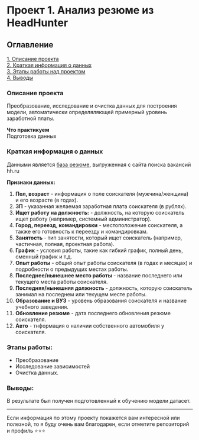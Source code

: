 # Проект 1. Анализ резюме из HeadHunter

## Оглавление  
[1. Описание проекта](#описание-проекта)  
[2. Краткая информация о данных](#краткая-информация-о-данных)  
[3. Этапы работы над проектом](#этапы-работы-над-проектом)  
[4. Выводы](#выводы) 

### Описание проекта    
Преобразование, исследование и очистка данных для построения модели, автоматически определяляющей примерный уровень заработной платы.

**Что практикуем**     
Подготовка данных

### Краткая информация о данных

Данными является [база резюме](https://drive.google.com/file/d/1Kb78mAWYKcYlellTGhIjPI-bCcKbGuTn/view?usp=sharing), выгруженная с сайта поиска вакансий hh.ru
[]()

**Признаки данных:**
1. **Пол, возраст** - информация о поле соискателя (мужчина/женщина) и его возрасте (в годах).
2. **ЗП** - указанная желаемая заработная плата соискателя (в рублях).
3. **Ищет работу на должность:** - должность, на которую соискатель ищет работу (например, системный администратор).
4. **Город, переезд, командировки** - местоположение соискателя, а также его готовность к переезду и командировкам.
5. **Занятость** - тип занятости, который ищет соискатель (например, частичная, полная, проектная работа).
6. **График** - условия работы, такие как гибкий график, полный день, сменный график и т.д.
7. **Опыт работы** - общий опыт работы соискателя (в годах и месяцах) и подробности о предыдущих местах работы.
8. **Последнее/нынешнее место работы** - название последнего или текущего места работы соискателя.
9. **Последняя/нынешняя должность** - должность, которую соискатель занимал на последнем или текущем месте работы.
10. **Образование и ВУЗ** - уровень образования соискателя и название учебного заведения.
11. **Обновление резюме** - дата последнего обновления резюме соискателя.
12. **Авто** - тнформация о наличии собственного автомобиля у соискателя.

### Этапы работы:
* Преобразование
* Исследование зависимостей
* Очистка данных.

### Выводы:  
В результате был получен подготовленный к обучению модели датасет.

---

Если информация по этому проекту покажется вам интересной или полезной, то я буду очень вам благодарен, если отметите репозиторий и профиль ⭐️⭐️⭐️